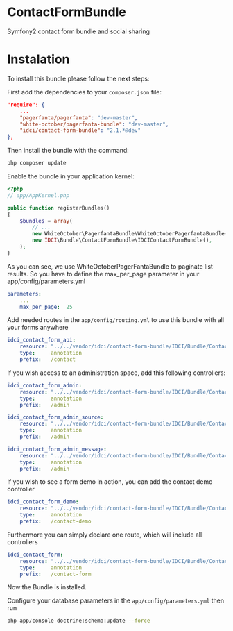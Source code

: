 ContactFormBundle
=================

Symfony2 contact form bundle and social sharing


Instalation
===========

To install this bundle please follow the next steps:

First add the dependencies to your `composer.json` file:

```json
"require": {
    ...
    "pagerfanta/pagerfanta": "dev-master",
    "white-october/pagerfanta-bundle": "dev-master",
    "idci/contact-form-bundle": "2.1.*@dev"
},
```

Then install the bundle with the command:

```sh
php composer update
```

Enable the bundle in your application kernel:

```php
<?php
// app/AppKernel.php

public function registerBundles()
{
    $bundles = array(
        // ...
        new WhiteOctober\PagerfantaBundle\WhiteOctoberPagerfantaBundle(),
        new IDCI\Bundle\ContactFormBundle\IDCIContactFormBundle(),
    );
}
```

As you can see, we use WhiteOctoberPagerFantaBundle to paginate list results.
So you have to define the max_per_page parameter in your app/config/parameters.yml

```yml
parameters:
    ...
    max_per_page:  25
```

Add needed routes in the `app/config/routing.yml` to use this bundle with all your forms anywhere

```yml
idci_contact_form_api:
    resource: "../../vendor/idci/contact-form-bundle/IDCI/Bundle/ContactFormBundle/Controller/ApiController.php"
    type:     annotation
    prefix:   /contact
```

If you wish access to an administration space, add this following controllers:

```yml
idci_contact_form_admin:
    resource: "../../vendor/idci/contact-form-bundle/IDCI/Bundle/ContactFormBundle/Controller/AdminController.php"
    type:     annotation
    prefix:   /admin

idci_contact_form_admin_source:
    resource: "../../vendor/idci/contact-form-bundle/IDCI/Bundle/ContactFormBundle/Controller/AdminSourceController.php"
    type:     annotation
    prefix:   /admin

idci_contact_form_admin_message:
    resource: "../../vendor/idci/contact-form-bundle/IDCI/Bundle/ContactFormBundle/Controller/AdminMessageController.php"
    type:     annotation
    prefix:   /admin
```

If you wish to see a form demo in action, you can add the contact demo controller

```yml
idci_contact_form_demo:
    resource: "../../vendor/idci/contact-form-bundle/IDCI/Bundle/ContactFormBundle/Controller/DemoController.php"
    type:     annotation
    prefix:   /contact-demo
```

Furthermore you can simply declare one route, which will include all controllers

```yml
idci_contact_form:
    resource: "../../vendor/idci/contact-form-bundle/IDCI/Bundle/ContactFormBundle/Controller"
    type:     annotation
    prefix:   /contact-form
```

Now the Bundle is installed.

Configure your database parameters in the `app/config/parameters.yml` then run

```sh
php app/console doctrine:schema:update --force
```
